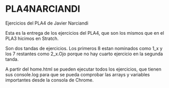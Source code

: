 # PLA4NARCIANDI
Ejercicios del PLA4 de Javier Narciandi

Esta es la entrega de los ejercicios del PLA4, que son los mismos que en el PLA3 hicimos en Stratch.

Son dos tandas de ejercicios. Los primeros 8 estan nominados como 1_x y los 7 restantes como 2_x.Ojo porque 
no hay cuarto ejercicio en la segunda tanda.

A partir del home.html se pueden ejecutar todos los ejercicios, que tienen sus console.log para que se pueda 
comprobar las arrays y variables importantes desde la consola de Chrome.
